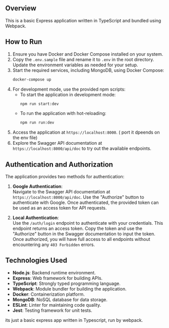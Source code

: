 ## Overview

This is a basic Express application written in TypeScript and bundled using Webpack.

## How to Run

1. Ensure you have Docker and Docker Compose installed on your system.
2. Copy the `.env.sample` file and rename it to `.env` in the root directory. Update the environment variables as needed for your setup.
3. Start the required services, including MongoDB, using Docker Compose:
    ```bash
    docker-compose up
    ```
4. For development mode, use the provided npm scripts:
    - To start the application in development mode:
        ```bash
        npm run start:dev
        ```
    - To run the application with hot-reloading:
        ```bash
        npm run run:dev
        ```
5. Access the application at `https://localhost:8000`. ( port it dpeends on the env file)
6. Explore the Swagger API documentation at `https://localhost:8000/api/doc` to try out the available endpoints.

## Authentication and Authorization

The application provides two methods for authentication:

1. **Google Authentication**:  
    Navigate to the Swagger API documentation at `https://localhost:8000/api/doc`. Use the "Authorize" button to authenticate with Google. Once authenticated, the provided token can be used as an access token for API requests.

2. **Local Authentication**:  
    Use the `/auth/login` endpoint to authenticate with your credentials. This endpoint returns an access token. Copy the token and use the "Authorize" button in the Swagger documentation to input the token. Once authorized, you will have full access to all endpoints without encountering any `403 Forbidden` errors.

## Technologies Used

- **Node.js**: Backend runtime environment.
- **Express**: Web framework for building APIs.
- **TypeScript**: Strongly typed programming language.
- **Webpack**: Module bundler for building the application.
- **Docker**: Containerization platform.
- **MongoDB**: NoSQL database for data storage.
- **ESLint**: Linter for maintaining code quality.
- **Jest**: Testing framework for unit tests.

its just a basic express app written in Typescript, run by webpack.


